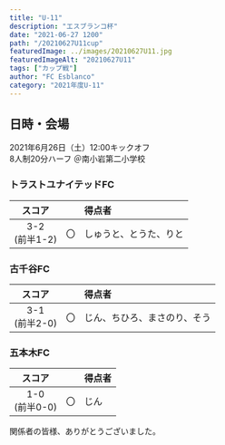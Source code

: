 ```yaml
---
title: "U-11"
description: "エスブランコ杯"
date: "2021-06-27 1200"
path: "/20210627U11cup"
featuredImage: ../images/20210627U11.jpg
featuredImageAlt: "20210627U11"
tags: ["カップ戦"]
author: "FC Esblanco"
category: "2021年度U-11"
---
```


## 日時・会場

2021年6月26日（土）12:00キックオフ  
8人制20分ハーフ
＠南小岩第二小学校

### トラストユナイテッドFC

| スコア |   | 得点者  |
|:------:|:-:|:--------|
| 3-2<br/>(前半1-2) | 〇 |しゅうと、とうた、りと|

### 古千谷FC

| スコア |   | 得点者  |
|:------:|:-:|:--------|
| 3-1<br/>(前半2-0) | 〇 |じん、ちひろ、まさのり、そう|

### 五本木FC

| スコア |   | 得点者  |
|:------:|:-:|:--------|
| 1-0<br/>(前半0-0) | 〇 |じん|


<script src="https://adm.shinobi.jp/s/f9835040bccb6582c56df68b8f5ecca7"></script>


関係者の皆様、ありがとうございました。
